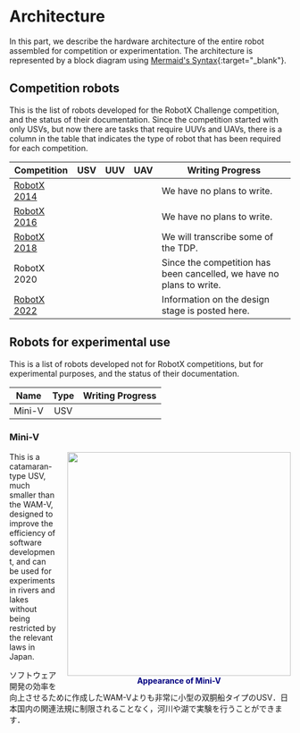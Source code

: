 # Architecture

In this part, we describe the hardware architecture of the entire robot assembled for competition or experimentation. The architecture is represented by a block diagram using [Mermaid's Syntax](https://mermaid-js.github.io/mermaid/#/){:target="_blank"}.

## Competition robots

This is the list of robots developed for the RobotX Challenge competition, and the status of their documentation. Since the competition started with only USVs, but now there are tasks that require UUVs and UAVs, there is a column in the table that indicates the type of robot that has been required for each competition.

| Competition | USV | UUV | UAV | Writing Progress |
| --- | :-: | :-: | :-: | --- |
| [RobotX 2014](../2014/top/) | <i class="fas fa-check"></i> |  |  | We have no plans to write. |
| [RobotX 2016](../2016/top/) | <i class="fas fa-check"></i> |  |  | We have no plans to write. |
| [RobotX 2018](../2018/top/) | <i class="fas fa-check"></i> |  |  | We will transcribe some of the TDP. |
| RobotX 2020 | <i class="fas fa-check"></i> | <i class="fas fa-check"></i> |  | Since the competition has been cancelled, we have no plans to write. |
| [RobotX 2022](../2022/top/) | <i class="fas fa-check"></i> |  | <i class="fas fa-check"></i> | Information on the design stage is posted here. |

## Robots for experimental use

This is a list of robots developed not for RobotX competitions, but for experimental purposes, and the status of their documentation.

| Name | Type | Writing Progress |
| --- | :-: | --- |
| Mini-V | USV |  |

### Mini-V

<figure style="display:table;float:right;margin:0px 0px 0px 20px">
  <img style="display:block" width="400" src="miniv_20210811.jpg">
  <figcaption style="display:table-caption;caption-side:bottom;text-align:center;font-weight:bold;color:navy">Appearance of Mini-V</figcaption>
</figure>

This is a catamaran-type USV, much smaller than the WAM-V, designed to improve the efficiency of software development, and can be used for experiments in rivers and lakes without being restricted by the relevant laws in Japan.

ソフトウェア開発の効率を向上させるために作成したWAM-Vよりも非常に小型の双胴船タイプのUSV．日本国内の関連法規に制限されることなく，河川や湖で実験を行うことができます．
